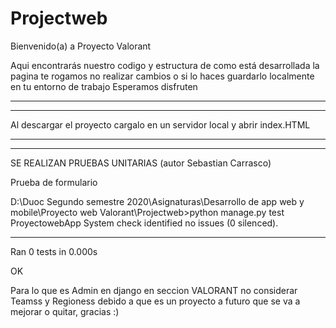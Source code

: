 # Projectweb
Bienvenido(a) a Proyecto Valorant

Aqui encontrarás nuestro codigo y estructura de como está desarrollada la pagina te rogamos no realizar cambios o si lo haces guardarlo localmente en tu entorno de trabajo
Esperamos disfruten 


-----------------------------------------------------------------------------------------------------------------------------------------------------------------------------
-----------------------------------------------------------------------------------------------------------------------------------------------------------------------------


Al descargar el proyecto cargalo en un servidor local y abrir index.HTML

-----------------------------------------------------------------------------------------------------------------------------------------------------------------------------
-----------------------------------------------------------------------------------------------------------------------------------------------------------------------------





SE REALIZAN PRUEBAS UNITARIAS (autor Sebastian Carrasco)


Prueba de formulario

D:\Duoc Segundo semestre 2020\Asignaturas\Desarrollo de app web y mobile\Proyecto web Valorant\Projectweb>python manage.py test 
ProyectowebApp
System check identified no issues (0 silenced).

----------------------------------------------------------------------
Ran 0 tests in 0.000s

OK





Para lo que es Admin en django en seccion VALORANT no considerar Teamss y Regioness debido a que es un proyecto a futuro que se va a mejorar o quitar, gracias :)
